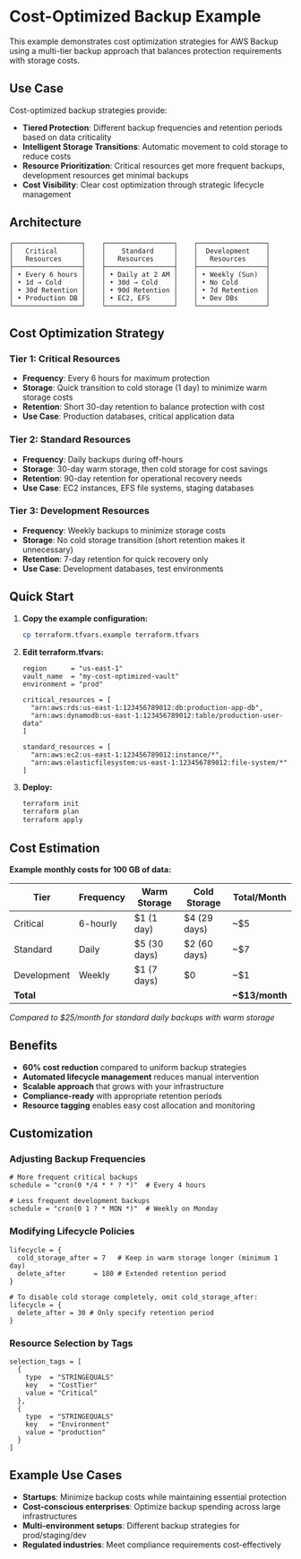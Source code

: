 # Cost-Optimized Backup Example

This example demonstrates cost optimization strategies for AWS Backup using a multi-tier backup approach that balances protection requirements with storage costs.

## Use Case

Cost-optimized backup strategies provide:
- **Tiered Protection**: Different backup frequencies and retention periods based on data criticality
- **Intelligent Storage Transitions**: Automatic movement to cold storage to reduce costs
- **Resource Prioritization**: Critical resources get more frequent backups, development resources get minimal backups
- **Cost Visibility**: Clear cost optimization through strategic lifecycle management

## Architecture

```
┌─────────────────┐    ┌─────────────────┐    ┌─────────────────┐
│   Critical      │    │    Standard     │    │  Development    │
│   Resources     │    │   Resources     │    │   Resources     │
├─────────────────┤    ├─────────────────┤    ├─────────────────┤
│ • Every 6 hours │    │ • Daily at 2 AM │    │ • Weekly (Sun)  │
│ • 1d → Cold     │    │ • 30d → Cold    │    │ • No Cold       │
│ • 30d Retention │    │ • 90d Retention │    │ • 7d Retention  │
│ • Production DB │    │ • EC2, EFS      │    │ • Dev DBs       │
└─────────────────┘    └─────────────────┘    └─────────────────┘
```

## Cost Optimization Strategy

### Tier 1: Critical Resources
- **Frequency**: Every 6 hours for maximum protection
- **Storage**: Quick transition to cold storage (1 day) to minimize warm storage costs
- **Retention**: Short 30-day retention to balance protection with cost
- **Use Case**: Production databases, critical application data

### Tier 2: Standard Resources  
- **Frequency**: Daily backups during off-hours
- **Storage**: 30-day warm storage, then cold storage for cost savings
- **Retention**: 90-day retention for operational recovery needs
- **Use Case**: EC2 instances, EFS file systems, staging databases

### Tier 3: Development Resources
- **Frequency**: Weekly backups to minimize storage costs
- **Storage**: No cold storage transition (short retention makes it unnecessary)
- **Retention**: 7-day retention for quick recovery only
- **Use Case**: Development databases, test environments

## Quick Start

1. **Copy the example configuration:**
   ```bash
   cp terraform.tfvars.example terraform.tfvars
   ```

2. **Edit terraform.tfvars:**
   ```hcl
   region      = "us-east-1"
   vault_name  = "my-cost-optimized-vault"
   environment = "prod"
   
   critical_resources = [
     "arn:aws:rds:us-east-1:123456789012:db:production-app-db",
     "arn:aws:dynamodb:us-east-1:123456789012:table/production-user-data"
   ]
   
   standard_resources = [
     "arn:aws:ec2:us-east-1:123456789012:instance/*",
     "arn:aws:elasticfilesystem:us-east-1:123456789012:file-system/*"
   ]
   ```

3. **Deploy:**
   ```bash
   terraform init
   terraform plan
   terraform apply
   ```

## Cost Estimation

**Example monthly costs for 100 GB of data:**

| Tier | Frequency | Warm Storage | Cold Storage | Total/Month |
|------|-----------|--------------|--------------|-------------|
| Critical | 6-hourly | $1 (1 day) | $4 (29 days) | ~$5 |
| Standard | Daily | $5 (30 days) | $2 (60 days) | ~$7 |
| Development | Weekly | $1 (7 days) | $0 | ~$1 |
| **Total** | | | | **~$13/month** |

*Compared to $25/month for standard daily backups with warm storage*

## Benefits

- **60% cost reduction** compared to uniform backup strategies
- **Automated lifecycle management** reduces manual intervention
- **Scalable approach** that grows with your infrastructure
- **Compliance-ready** with appropriate retention periods
- **Resource tagging** enables easy cost allocation and monitoring

## Customization

### Adjusting Backup Frequencies
```hcl
# More frequent critical backups
schedule = "cron(0 */4 * * ? *)"  # Every 4 hours

# Less frequent development backups  
schedule = "cron(0 1 ? * MON *)"  # Weekly on Monday
```

### Modifying Lifecycle Policies
```hcl
lifecycle = {
  cold_storage_after = 7   # Keep in warm storage longer (minimum 1 day)
  delete_after       = 180 # Extended retention period
}

# To disable cold storage completely, omit cold_storage_after:
lifecycle = {
  delete_after = 30 # Only specify retention period
}
```

### Resource Selection by Tags
```hcl
selection_tags = [
  {
    type  = "STRINGEQUALS"
    key   = "CostTier"
    value = "Critical"
  },
  {
    type  = "STRINGEQUALS"
    key   = "Environment"
    value = "production"
  }
]
```

## Example Use Cases

- **Startups**: Minimize backup costs while maintaining essential protection
- **Cost-conscious enterprises**: Optimize backup spending across large infrastructures  
- **Multi-environment setups**: Different backup strategies for prod/staging/dev
- **Regulated industries**: Meet compliance requirements cost-effectively